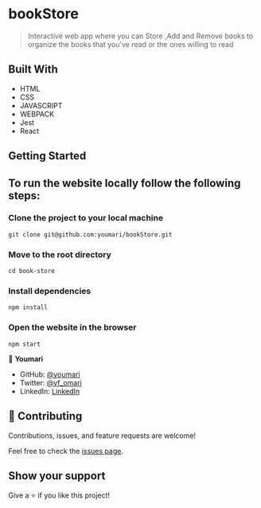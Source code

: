 # bookStore
> Interactive web app where you can Store ,Add and Remove books to organize the books that you've read or the ones willing to read

## Built With

- HTML
- CSS
- JAVASCRIPT
- WEBPACK
- Jest
- React

## Getting Started
## To run the website locally follow the following steps:

### Clone the project to your local machine
    git clone git@github.com:youmari/bookStore.git
### Move to the root directory 
    cd book-store
### Install dependencies
    npm install
### Open the website in the browser
    npm start
    

👤 **Youmari**

- GitHub: [@youmari](https://github.com/youmari)
- Twitter: [@yf_omari](https://twitter.com/yf_omari)
- LinkedIn: [LinkedIn](https://www.linkedin.com/in/yassine-omari-945114190/)

## 🤝 Contributing

Contributions, issues, and feature requests are welcome!

Feel free to check the [issues page](../../issues/).

## Show your support

Give a ⭐️ if you like this project!
